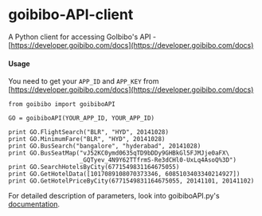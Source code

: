 # goibibo-API-client

A Python client for accessing GoIbibo's API - [https://developer.goibibo.com/docs](https://developer.goibibo.com/docs)

#### Usage

You need to get your `APP_ID` and `APP_KEY` from [https://developer.goibibo.com/docs](https://developer.goibibo.com/docs)

    from goibibo import goibiboAPI

    GO = goibiboAPI(YOUR_APP_ID, YOUR_APP_ID)

    print GO.FlightSearch("BLR", "HYD", 20141028)
    print GO.MinimumFare("BLR", "HYD", 20141028)
    print GO.BusSearch("bangalore", "hyderabad", 20141028)
    print GO.BusSeatMap("vJ52KC0ymd0635qTD9bDDy9GHBkGl5FJMJje0aFX\
                        _GQTyev_4N9Y62TTfrmS-Re3dCHl0-UxLq4AsoQ%3D")
    print GO.SearchHotelsByCity(6771549831164675055)
    print GO.GetHotelData([1017089108070373346, 6085103403340214927])
    print GO.GetHotelPriceByCity(6771549831164675055, 20141101, 20141102)

For detailed description of parameters,
look into goibiboAPI.py's  [documentation](https://github.com/pratapvardhan/goibibo-API-client/blob/master/goibibo.py).
